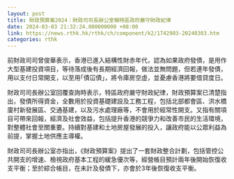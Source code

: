 ```yaml
---
layout: post
title: 財政預算案2024｜財政司司長辦公室稱特區政府嚴守財政紀律
date: 2024-03-03 21:32:24.000000000 +08:00
link: https://news.rthk.hk/rthk/ch/component/k2/1742903-20240303.htm
categories: rthk
---
```


前財政司司曾俊華表示，香港已進入結構性財赤年代，認為如果政府發債，是用作大型基建投資項目，等待落成後有長期經濟回報，做法並無問題，但若連年發債，用以支付日常開支，以至用｢債冚債｣，將令庫房空虛，並憂慮香港將要借貸度日。

財政司司長辦公室回覆查詢時表示，特區政府嚴守財政紀律，財政預算案已清楚指出，發債所得資金，全數用於投資基礎建設及工務工程，包括北部都會區、洪水橋廈村新發展區、交通基建，以及污水處理廠等，不會用於經常性開支。又指有關項目可帶來回報，經濟及社會效益，包括提升香港的競爭力和改善市民的生活環境，對整體社會至關重要。持續對基建和土地房屋發展的投入，讓政府能以公眾利益為前提，掌握土地供應主導權。

財政司司長辦公室亦指出，《財政預算案》提出了一套財政整合計劃，包括管控公共開支的增速、檢視政府基本工程的緩急優次等，經營帳目預計兩年後開始恢復收支平衡；至於綜合帳目，在未計及發債下，亦會於3年後恢復收支平衡。

